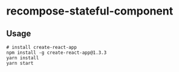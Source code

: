 # recompose-stateful-component

## Usage

```
# install create-react-app
npm install -g create-react-app@1.3.3
yarn install
yarn start
```
